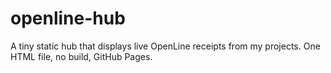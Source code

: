 # openline-hub
A tiny static hub that displays live OpenLine receipts from my projects. One HTML file, no build, GitHub Pages.

